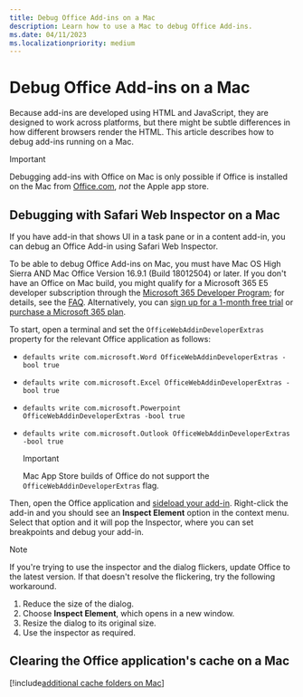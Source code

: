 ```yaml
---
title: Debug Office Add-ins on a Mac
description: Learn how to use a Mac to debug Office Add-ins.
ms.date: 04/11/2023
ms.localizationpriority: medium
---
```


# Debug Office Add-ins on a Mac

Because add-ins are developed using HTML and JavaScript, they are designed to work across platforms, but there might be subtle differences in how different browsers render the HTML. This article describes how to debug add-ins running on a Mac.

> [!IMPORTANT]
> Debugging add-ins with Office on Mac is only possible if Office is installed on the Mac from [Office.com](https://www.office.com), *not* the Apple app store.

## Debugging with Safari Web Inspector on a Mac

If you have add-in that shows UI in a task pane or in a content add-in, you can debug an Office Add-in using Safari Web Inspector.

To be able to debug Office Add-ins on Mac, you must have Mac OS High Sierra AND Mac Office Version 16.9.1 (Build 18012504) or later. If you don't have an Office on Mac build, you might qualify for a Microsoft 365 E5 developer subscription through the [Microsoft 365 Developer Program](https://aka.ms/devprogramsignup); for details, see the [FAQ](/office/developer-program/microsoft-365-developer-program-faq#who-qualifies-for-a-microsoft-365-e5-developer-subscription-). Alternatively, you can [sign up for a 1-month free trial](https://www.microsoft.com/microsoft-365/try) or [purchase a Microsoft 365 plan](https://www.microsoft.com/microsoft-365/business/compare-all-microsoft-365-business-products-g).

To start, open a terminal and set the `OfficeWebAddinDeveloperExtras` property for the relevant Office application as follows:

- `defaults write com.microsoft.Word OfficeWebAddinDeveloperExtras -bool true`

- `defaults write com.microsoft.Excel OfficeWebAddinDeveloperExtras -bool true`

- `defaults write com.microsoft.Powerpoint OfficeWebAddinDeveloperExtras -bool true`

- `defaults write com.microsoft.Outlook OfficeWebAddinDeveloperExtras -bool true`

    > [!IMPORTANT]
    > Mac App Store builds of Office do not support the `OfficeWebAddinDeveloperExtras` flag.

Then, open the Office application and [sideload your add-in](sideload-an-office-add-in-on-mac.md). Right-click the add-in and you should see an **Inspect Element** option in the context menu. Select that option and it will pop the Inspector, where you can set breakpoints and debug your add-in.

> [!NOTE]
> If you're trying to use the inspector and the dialog flickers, update Office to the latest version. If that doesn't resolve the flickering, try the following workaround.
>
> 1. Reduce the size of the dialog.
> 1. Choose **Inspect Element**, which opens in a new window.
> 1. Resize the dialog to its original size.
> 1. Use the inspector as required.

## Clearing the Office application's cache on a Mac

[!include[additional cache folders on Mac](../includes/mac-cache-folders.md)]
